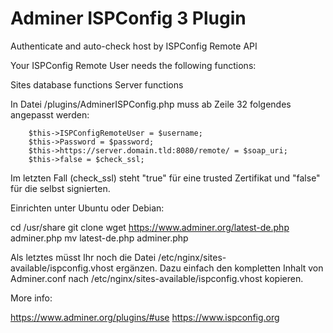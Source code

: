 # Adminer ISPConfig 3 Plugin

Authenticate and auto-check host by ISPConfig Remote API

Your ISPConfig Remote User needs the following functions:

Sites database functions
Server functions

In Datei /plugins/AdminerISPConfig.php muss ab Zeile 32 folgendes angepasst werden:

        $this->ISPConfigRemoteUser = $username;
        $this->Password = $password;
        $this->https://server.domain.tld:8080/remote/ = $soap_uri;
        $this->false = $check_ssl;
       
Im letzten Fall (check_ssl) steht "true" für eine trusted Zertifikat und "false" für die selbst signierten.

Einrichten unter Ubuntu oder Debian:

cd /usr/share
git clone 
wget https://www.adminer.org/latest-de.php adminer.php
mv latest-de.php adminer.php

Als letztes müsst Ihr noch die Datei /etc/nginx/sites-available/ispconfig.vhost ergänzen. Dazu einfach den kompletten Inhalt von Adminer.conf nach /etc/nginx/sites-available/ispconfig.vhost kopieren.

More info:

https://www.adminer.org/plugins/#use
https://www.ispconfig.org
